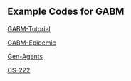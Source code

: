 ## Example Codes for GABM

[GABM-Tutorial](https://www.github-zh.com/projects/712603507-gabm-tutorial-models#google_vignette)

[GABM-Epidemic](https://github.com/bear96/GABM-Epidemic)

[Gen-Agents](https://github.com/joonspk-research/genagents?tab=readme-ov-file)

[CS-222](https://github.com/joonspk-research/gabm-stanford-cs222/tree/main )

